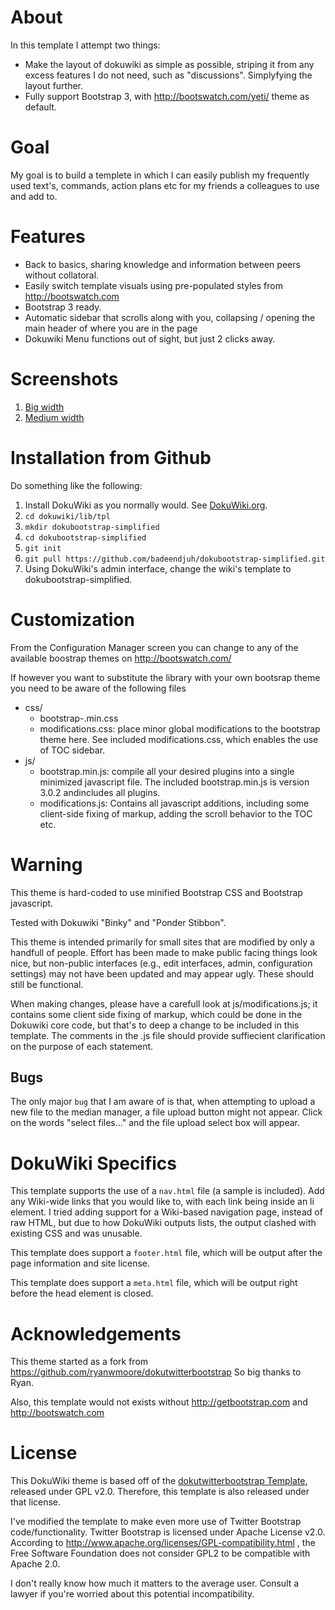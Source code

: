 # About

In this template I attempt two things:
 - Make the layout of dokuwiki as simple as possible, striping it from any excess features I do not need, such as "discussions". Simplyfying the layout further.
 - Fully support Bootstrap 3, with http://bootswatch.com/yeti/ theme as default. 

# Goal

My goal is to build a templete in which I can easily publish my frequently used text's, commands, action plans etc for my friends a colleagues to use and add to.

# Features

* Back to basics, sharing knowledge and information between peers without collatoral.
* Easily switch template visuals using pre-populated styles from http://bootswatch.com
* Bootstrap 3 ready.
* Automatic sidebar that scrolls along with you, collapsing / opening the main header of where you are in the page
* Dokuwiki Menu functions out of sight, but just 2 clicks away.

# Screenshots

1. [Big width](https://raw.githubusercontent.com/badeendjuh/dokubootstrap-yeti/master/screenshot_big_width.png)
2. [Medium width](https://raw.githubusercontent.com/badeendjuh/dokubootstrap-yeti/master/screenshot_small_width.png)

# Installation from Github

Do something like the following:

1. Install DokuWiki as you normally would. See
   [DokuWiki.org](https://www.dokuwiki.org).
2. ```cd dokuwiki/lib/tpl```
3. ```mkdir dokubootstrap-simplified```
4. ```cd dokubootstrap-simplified```
5. ```git init```
6. ```git pull https://github.com/badeendjuh/dokubootstrap-simplified.git```
7. Using DokuWiki's admin interface, change the wiki's template to
   dokubootstrap-simplified.

# Customization

From the Configuration Manager screen you can change to any of the available boostrap themes on http://bootswatch.com/

If however you want to substitute the library with your own bootsrap theme you need to be aware of the following files

* css/
    * bootstrap-<theme>.min.css
    * modifications.css: place minor global modifications to the
      bootstrap theme here. See included modifications.css, which enables the use of TOC sidebar. 
* js/
    * bootstrap.min.js: compile all your desired plugins into a single
      minimized javascript file. The included bootstrap.min.js is version 3.0.2 andincludes all
      plugins.
	* modifications.js: Contains all javascript additions, including some client-side fixing of markup, adding the scroll behavior to the TOC etc. 


# Warning

This theme is hard-coded to use minified Bootstrap CSS and Bootstrap javascript. 

Tested with Dokuwiki "Binky" and "Ponder Stibbon".

This theme is intended primarily for small sites that are modified by only a handfull of people. Effort has been made to make public facing things look nice, but non-public interfaces (e.g., edit interfaces, admin, configuration settings) may not have been updated and may appear ugly. These should still be functional.

When making changes, please have a carefull look at js/modifications.js; it contains some client side fixing of markup, which could be done in the Dokuwiki core code, but that's to deep a change to be included in this template. The comments in the .js file should provide suffiecient clarification on the purpose of each statement.

##  Bugs

The only major ``bug`` that I am aware of is that, when attempting to upload a
new file to the median manager, a file upload button might not appear.  Click on
the words "select files..." and the file upload select box will appear.


# DokuWiki Specifics

This template supports the use of a ```nav.html``` file (a sample is included).
Add any Wiki-wide links that you would like to, with each link being inside an
li element. I tried adding support for a Wiki-based navigation page, instead of
raw HTML, but due to how DokuWiki outputs lists, the output clashed with
existing CSS and was unusable.

This template does support a ```footer.html``` file, which will be output after
the page information and site license.

This template does support a ```meta.html``` file, which will be output right
before the head element is closed.

# Acknowledgements

This theme started as a fork from https://github.com/ryanwmoore/dokutwitterbootstrap
So big thanks to Ryan.

Also, this template would not exists without http://getbootstrap.com and http://bootswatch.com

# License

This DokuWiki theme is based off of the [dokutwitterbootstrap Template](https://github.com/ryanwmoore/dokutwitterbootstrap), released
under GPL v2.0. Therefore, this template is also released under that license.

I've modified the template to make even more  use of Twitter Bootstrap
code/functionality. Twitter Bootstrap is licensed under Apache License v2.0.
According to http://www.apache.org/licenses/GPL-compatibility.html , the Free
Software Foundation does not consider GPL2 to be compatible with Apache 2.0. 

I don't really know how much it matters to the average user. Consult a lawyer if you're worried about this potential incompatibility. 

